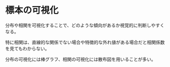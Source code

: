 # 標本の可視化

分布や相関を可視化することで、どのような傾向があるか視覚的に判断しやすくなる。

特に相関は、直線的な関係でない場合や特徴的な外れ値がある場合だと相関係数を見てもわからない。

分布の可視化には棒グラフ、相関の可視化には散布図を用いることが多い。
